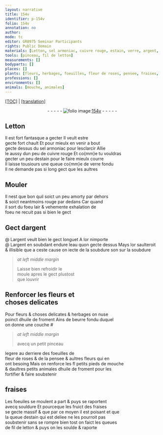 ```yaml
---
layout: narrative
title: 154v
identifier: p-154v
folio: 154v
annotation: no
author:
mode: tc
editor: GR8975 Seminar Participants
rights: Public Domain
materials: [Letton, sel armoniac, cuivre rouge, estain, verre, argent, or, eau, soubdure, moule, huile de froment, beurre, dhuile de froment, letton]
tools: [pinceau, fil de letton]
measurements: []
bodyparts: []
places: []
plants: [fleurs, herbages, foeuilles, fleur de roses, pensee, fraises, foeuiles, fruict des fraises]
professions: []
environments: []
animals: [mouche, animales]
---
```


<p><a href="{{ site.baseurl }}/diplomatic/">[TOC]</a> | <a href="{{ site.baseurl }}/_texts/p-154v_tl.md/">[translation]</a></p><div class="folio" align="center">- - - - - <a href="http://gallica.bnf.fr/ark:/12148/btv1b10500001g/f314.image" target="_blank"><img src="https://cu-mkp.github.io/2017-workshop-edition/assets/photo-icon.png" alt="folio image: " style="display:inline-block; margin-bottom:-3px;"/>154v</a> - - - - - </div>  
  

## <span class="m">Letton</span>

 
Il est fort fantasque a gecter Il veult estre<br/> gecte fort chault Et pour mieulx en venir a bout<br/> gecte dessus du <span class="m">sel armoniac</span> pour lesclarcir Allie<br/> le aussy dun peu de <span class="m">cuivre rouge</span> Et co{mm}e tu vouldras<br/> gecter un peu d<span class="m">estain</span> pour le faire mieulx courre<br/> Il laisse tousiours une queue co{mm}e de <span class="m">verre</span> fondu<br/> Il ne demande pas si long gect que les aultres
 
 
  

## Mouler

 
Il nest que bon quil soict un peu amorty par dehors<br/> & soict neantmoins rouge par dedans Car quand<br/> il sort du foeu lair & vehemente exhalation de<br/> foeu ne recuit pas si bien le gect
 
 
  

## Gect d<span class="m">argent</span>

 @ 
L<span class="m">argent</span> veult bien le gect longuet A l<span class="m">or</span> nimporte<br/> @ L<span class="m">argent</span> en soubdant endure l<span class="m">eau</span> quon gecte dessus Mays l<span class="m">or</span> saulteroit<br/> & <span class="del">illisible</span> <span class="del">que</span> a ceste cause on iecte de <span class="del">la soubdure</span> son sur la <span class="m">soubdure</span>
 
> *at left middle margin*
> 
> 
>  Laisse bien refroidir le<br/> <span class="m">moule</span> apres le gect plustost<br/> que louvrir
 
 
  

## Renforcer les <span class="pa">fleurs</span> et<br/> choses delicates

 
Pour <span class="pa">fleurs</span> & <span class="del">choses delicates</span> & <span class="pa">herbages</span> on nuse<br/> poinct d<span class="m">huile de froment</span> Ains de <span class="m">beurre</span> fondu duquel<br/> on donne une couche # 
 
> *at left middle margin*
> 
> 
> avecq un petit <span class="tl">pinceau</span>
 
legere au derriere des <span class="pa">foeuilles</span> de<br/> <span class="pa">fleur de roses</span> & de la <span class="pa">pensee</span> & aultres <span class="pa">fleurs</span> qui en<br/> ont besoing Mais on renforce les <span class="del">fl</span> petits pieds de <span class="al">mouche</span><br/> & daultres petits <span class="al">animales</span> <span class="m">dhuile de froment</span> pour les<br/> fortifier & faire soubstenir
 
 
  

## <span class="pa">fraises</span>

 
Les <span class="pa">foeuiles</span> se moulent a part & puys se raportent<br/> avecq souldure Et pourceque les <span class="pa">fruict des fraises</span><br/> se gecte massif & que par ce moyen il est poisant et que<br/> la queue d<span class="m">estain</span> qui est deliee ne les pourroit pas<br/> soubstenir sans se rompre bien tost on faict les queues<br/> de <span class="tl">fil de <span class="m">letton</span></span> & puys on les soulde & raporte
 
